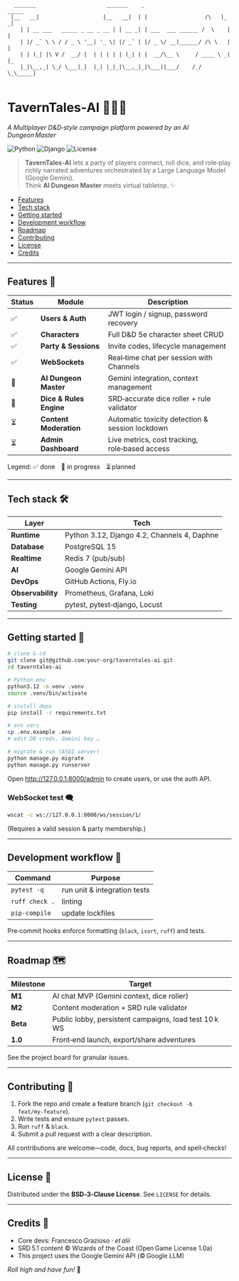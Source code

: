 
```
  _______                      _______    _                         _____ 
 |__   __|                    |__   __|  | |                  /\   |_   _|
    | | __ ___   _____ _ __ _ __ | | __ _| | ___  ___ ______ /  \    | |  
    | |/ _` \ \ / / _ \ '__| '_ \| |/ _` | |/ _ \/ __|______/ /\ \   | |  
    | | (_| |\ V /  __/ |  | | | | | (_| | |  __/\__ \     / ____ \ _| |_ 
    |_|\__,_| \_/ \___|_|  |_| |_|_|\__,_|_|\___||___/    /_/    \_\_____|
                                                            
```

# TavernTales‑AI 🎲🧙‍♂️
*A Multiplayer D&D‑style campaign platform powered by an AI Dungeon Master*

![Python](https://img.shields.io/badge/python-3.12+-blue?logo=python)
![Django](https://img.shields.io/badge/Django-4.2-green?logo=django)
![License](https://img.shields.io/github/license/your‑org/taverntales‑ai)

> **TavernTales‑AI** lets a party of players connect, roll dice, and role‑play
> richly narrated adventures orchestrated by a Large Language Model (Google Gemini).  
> Think **AI Dungeon Master** meets virtual tabletop. ✨

- [Features](#features)
- [Tech stack](#tech-stack)
- [Getting started](#getting-started)
- [Development workflow](#development-workflow)
- [Roadmap](#roadmap)
- [Contributing](#contributing)
- [License](#license)
- [Credits](#credits)

---

## Features 🚀

| Status | Module | Description |
| ------ | ------ | ----------- |
| ✅ | **Users & Auth** | JWT login / signup, password recovery |
| ✅ | **Characters** | Full D&D 5e character sheet CRUD |
| ✅ | **Party & Sessions** | Invite codes, lifecycle management |
| ✅ | **WebSockets** | Real‑time chat per session with Channels |
| 🚧 | **AI Dungeon Master** | Gemini integration, context management |
| 🚧 | **Dice & Rules Engine** | SRD‑accurate dice roller + rule validator |
| ⏳ | **Content Moderation** | Automatic toxicity detection & session lockdown |
| ⏳ | **Admin Dashboard** | Live metrics, cost tracking, role‑based access |

Legend: ✅ done 🚧 in progress ⏳ planned

---

## Tech stack 🛠

| Layer | Tech |
| ----- | ---- |
| **Runtime** | Python 3.12, Django 4.2, Channels 4, Daphne |
| **Database** | PostgreSQL 15 |
| **Realtime** | Redis 7 (pub/sub) |
| **AI** | Google Gemini API |
| **DevOps** | GitHub Actions, Fly.io |
| **Observability** | Prometheus, Grafana, Loki |
| **Testing** | pytest, pytest‑django, Locust |

---

## Getting started 🐉

```bash
# clone & cd
git clone git@github.com:your‑org/taverntales‑ai.git
cd taverntales‑ai

# Python env
python3.12 -m venv .venv
source .venv/bin/activate

# install deps
pip install -r requirements.txt

# env vars
cp .env.example .env
# edit DB creds, Gemini key …

# migrate & run (ASGI server)
python manage.py migrate
python manage.py runserver
```

Open <http://127.0.0.1:8000/admin> to create users, or use the auth API.

### WebSocket test 🗨️

```bash
wscat -c ws://127.0.0.1:8000/ws/session/1/
```

(Requires a valid session & party membership.)

---

## Development workflow 🧰

| Command | Purpose |
| ------- | ------- |
| `pytest -q` | run unit & integration tests |
| `ruff check .` | linting |
| `pip‑compile` | update lockfiles |

Pre‑commit hooks enforce formatting (`black`, `isort`, `ruff`) and tests.

---

## Roadmap 🗺

| Milestone | Target |
| --------- | ------ |
| **M1** | AI chat MVP (Gemini context, dice roller) |
| **M2** | Content moderation + SRD rule validator |
| **Beta** | Public lobby, persistent campaigns, load test 10 k WS |
| **1.0** | Front‑end launch, export/share adventures |

See the project board for granular issues.

---

## Contributing 🤝

1. Fork the repo and create a feature branch (`git checkout -b feat/my‑feature`).
2. Write tests and ensure `pytest` passes.
3. Run `ruff` & `black`.
4. Submit a pull request with a clear description.

All contributions are welcome—code, docs, bug reports, and spell‑checks!

---

## License 📝

Distributed under the **BSD‑3‑Clause License**.  See `LICENSE` for details.

---

## Credits 🙌

* Core devs: Francesco Grazioso · _et alii_
* SRD 5.1 content © Wizards of the Coast (Open Game License 1.0a)
* This project uses the Google Gemini API (© Google LLM)

*Roll high and have fun!* 🎲
